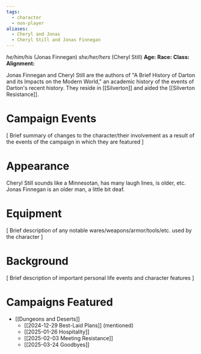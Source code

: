 ```yaml
---
tags:
  - character
  - non-player
aliases:
  - Cheryl and Jonas
  - Cheryl Still and Jonas Finnegan
---
```

_he/him/his_ (Jonas Finnegan)
_she/her/hers_ (Cheryl Still)
**Age:**
**Race:**
**Class:**
**Alignment:**

Jonas Finnegan and Cheryl Still are the authors of "A Brief History of Darton and its Impacts on the Modern World," an academic history of the events of Darton's recent history. They reside in [[Silverton]] and aided the [[Silverton Resistance]].
# Campaign Events

\[ Brief summary of changes to the character/their involvement as a result of the events of the campaign in which they are featured ]

# Appearance

Cheryl Still sounds like a Minnesotan, has many laugh lines, is older, etc.
Jonas Finnegan is an older man, a little bit deaf.

# Equipment

\[ Brief description of any notable wares/weapons/armor/tools/etc. used by the character ]

# Background

\[ Brief description of important personal life events and character features ]

# Campaigns Featured

- [[Dungeons and Deserts]]
	- [[2024-12-29 Best-Laid Plans]] (mentioned)
	- [[2025-01-26 Hospitality]]
	- [[2025-02-03 Meeting Resistance]]
	- [[2025-03-24 Goodbyes]]